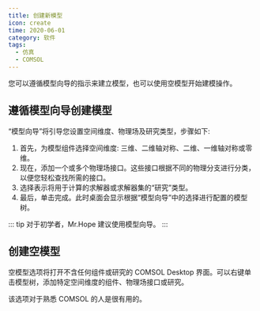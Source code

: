 ```yaml
---
title: 创建新模型
icon: create
time: 2020-06-01
category: 软件
tags:
  - 仿真
  - COMSOL
---
```


您可以遵循模型向导的指示来建立模型，也可以使用空模型开始建模操作。

<!-- more -->

## 遵循模型向导创建模型

“模型向导”将引导您设置空间维度、物理场及研究类型，步骤如下:

1. 首先，为模型组件选择空间维度: 三维、二维轴对称、二维、一维轴对称或零维。
2. 现在，添加一个或多个物理场接口。这些接口根据不同的物理分支进行分类，以便您轻松查找所需的接口。
3. 选择表示将用于计算的求解器或求解器集的“研究”类型。
4. 最后，单击完成。此时桌面会显示根据“模型向导”中的选择进行配置的模型树。

::: tip
对于初学者，Mr.Hope 建议使用模型向导。
:::

## 创建空模型

空模型选项将打开不含任何组件或研究的 COMSOL Desktop 界面。可以右键单击模型树，添加特定空间维度的组件、物理场接口或研究。

该选项对于熟悉 COMSOL 的人是很有用的。
